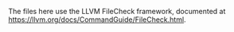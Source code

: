 The files here use the LLVM FileCheck framework, documented at
<https://llvm.org/docs/CommandGuide/FileCheck.html>.
